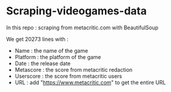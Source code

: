 # Scraping-videogames-data

In this repo : scraping from metacritic.com with BeautifulSoup

We get 20273 lines with :
  * Name : the name of the game
  * Platform : the platform of the game
  * Date : the release date
  * Metascore : the score from metacritic redaction
  * Userscore : the score from metacritic users
  * URL : add "https://www.metacritic.com" to get the entire URL 
